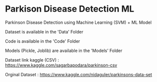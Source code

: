 # Parkison Disease Detection ML
Parkinson Disease Detection using Machine Learning (SVM) + ML Model 

Dataset is available in the 'Data' Folder

Code is available in the 'Code' Folder

Models (Pickle, Joblib) are available in the 'Models' Folder

Dataset link kaggle (CSV) : https://www.kaggle.com/sagarbapodara/parkinson-csv

Orginal Dataset : https://www.kaggle.com/nidaguler/parkinsons-data-set

